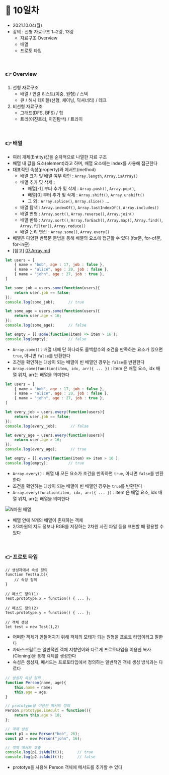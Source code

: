 # 📌 10일차 
- 2021.10.04(월)
- 강의 : 선형 자료구조 1~2강, 13강
  - 자료구조 Overview
  - 배열  
  - 프로토 타입     
  
<br>

### 👉 Overview
1. 선형 자료구조
    - 배열 / 연결 리스트(이중, 원형) / 스택
    - 큐 / 해시 테이블(선형, 체이닝, 딕셔너리) / 데크 
2. 비선형 자료구조
    - 그래프(DFS, BFS) / 힙
    - 트리(이진트리, 이진탐색) / 트라이 

<br> 


### 👉 배열
- 여러 개체(Entity)값을 순차적으로 나열한 자료 구조
- 배열 내 값을 요소(element)라고 하며, 배열 요소에는 index를 사용해 접근한다
- 대표적인 속성(property)와 메서드(method)
  - 배열 크기 및 배열 여부 확인 : `Array.length`, `Array.isArray()`
  - 배열 추가 및 삭제 : 
      - 배열[-1] 부터 추가 및 삭제 : `Array.push()`, `Array.pop()`,
      - 배열[0] 부터 추가 및 삭제 : `Array.shift()`, `Array.unshift()`
      - 그 외 : `Array.splice()`, `Array.slice()` ...
  - 배열 탐색 : `Array.indexOf()`, `Array.lastIndexOf()`, `Array.includes()`
  - 배열 변형 : `Array.sort()`, `Array.reverse()`, `Array.join()`
  - 배열 반복 : `Array.sort()`, `Array.forEach()`, `Array.map()`, `Array.find()`, `Array.filter()`, `Array.reduce()`
  - 배열 논리 연산 : `Array.some()`, `Array.every()`
- 배열은 다양한 반복문 문법을 통해 배열의 요소에 접근할 수 있다 (for문, for-of문, for-in문)
- [참고] <a href="https://github.com/dev-ku/TIL-FrontEnd/blob/main/JavaScript/09.Math%2C%20Date%2C%20Higher%20order%20Array.md">07.Array.md</a>

```javascript
let users = [
    { name = "bob", age : 17, job : false },
    { name = "alice", age : 20, job : false },
    { name = "john", age : 27, job : true },
]

let some_job = users.some(function(users){
    return user.job == false;
});
console.log(some_job);      // true

let some_age = users.some(function(users){
    return user.age < 16;
});
console.log(some_age);      // false

let empty = [].some(function(item) => item > 16 );
console.log(empty);         // false 
```
- `Array.some()` : 배열 내에 단 하나라도 콜백함수의 조건을 만족하는 요소가 있으면 `true`, 아니면 `false`를 반환한다
- 조건을 확인하는 대상이 되는 배열이 빈 배열인 경우는 `false`를 반환한다 
- `Array.some(function(item, idx, arr){ ... })` : item 은 배열 요소, idx 배열 위치, arr는 배열을 의미한다 
```javascript
let users = [
    { name = "bob", age : 17, job : false },
    { name = "alice", age : 20, job : false },
    { name = "john", age : 27, job : true },
]

let every_job = users.every(function(users){
    return user.job == false;
});
console.log(every_job);      // false

let every_age = users.every(function(users){
    return user.age > 16;
});
console.log(every_age);      // true

let empty = [].every(function(item) => item > 16 );
console.log(empty);         // true 
```
- `Array.every()` : 배열 내 모든 요소가 조건을 만족하면 `true`, 아니면 `false`를 반환한다
- 조건을 확인하는 대상이 되는 배열이 빈 배열인 경우는 `true`를 반환한다 
- `Array.every(function(item, idx, arr){ ... })` : item 은 배열 요소, idx 배열 위치, arr는 배열을 의미한다 

![N차원 배열](../img/001.png)

- 배열 안에 N개의 배열이 존재하는 객체
- 2/3차원의 지도 정보나 RGB를 저장하는 2차원 사진 파일 등을 표현할 때 활용할 수 있다


<br> 



### 👉 프로토 타입
```function
// 생성자에서 속성 정의
function Test(a,b){
    // 속성 정의
}

// 메소드 정의(1)
Test.prototype.x = function() { ... };

// 메소드 정의(2)
Test.prototype.y = function() { ... };

// 객체 생성
let test = new Test(1,2)
```
- 어떠한 객체가 만들어지기 위해 객체의 모태가 되는 원형을 프로토 타입이라고 말한다
- 자바스크립트는 일반적인 객체 지향언어와 다르게 프로토타입을 이용한 복사(Cloning)을 통해 객체를 생성한다
- 속성은 생성자, 메서드는 프로토타입에서 정의하는 일반적인 객체 생성 방식과는 다르다

```javascript
// 생성자 속성 정의
function Person(name, age){
    this.name = name;
    this.age = age;
}

// prototype을 이용한 메서드 정의
Person.prototype.isAdult = function(){
    return this.age > 18;
};

// 객체 생성
const p1 = new Person("bob", 26);
const p2 = new Person("john", 16);

// 객체 메서드 호출
console.log(p1.isAdult());      // true
console.log(p2.isAdult());      // false
```
- prototye을 사용해 Person 객체에 메서드를 추가할 수 있다

<br> 










